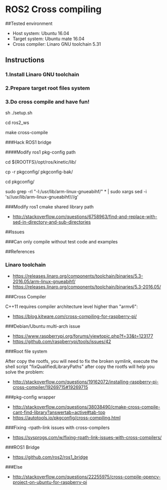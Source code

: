 # ROS2 Cross compiling

##Tested environment
* Host system: Ubuntu 16.04
* Target system: Ubuntu mate 16.04
* Cross compiler: Linaro GNU toolchain 5.31

## Instructions

### 1.Install Linaro GNU toolchain
### 2.Prepare target root files system
### 3.Do cross compile and have fun!

sh ./setup.sh

cd ros2_ws

make cross-compile

###Hack ROS1 bridge

####Modify ros1 pkg-config path

cd ${ROOTFS}/opt/ros/kinetic/lib/

cp -r pkgconfig/ pkgconfig-bak/

cd pkgconfig/

sudo grep -rl "\-l:\/usr\/lib\/arm-linux-gnueabihf\/" * | sudo xargs sed -i 's/\/usr\/lib\/arm-linux-gnueabihf\///g'

###Modify ros1 cmake shared library path

* http://stackoverflow.com/questions/6758963/find-and-replace-with-sed-in-directory-and-sub-directories

##Issues

###Can only compile without test code and examples

##References

### Linaro toolchain

* https://releases.linaro.org/components/toolchain/binaries/5.3-2016.05/arm-linux-gnueabihf/
* https://releases.linaro.org/components/toolchain/binaries/5.3-2016.05/

###Cross Compiler

C++11 requires compiler architecture level higher than "armv6":

* https://blog.kitware.com/cross-compiling-for-raspberry-pi/

###Debian/Ubuntu multi-arch issue

* https://www.raspberrypi.org/forums/viewtopic.php?f=33&t=123177
* https://github.com/raspberrypi/tools/issues/42

###Root file system

After copy the rootfs, you will need to fix the broken symlink, execute the shell script "fixQualifiedLibraryPaths" after copy the rootfs will help you solve the problem:

* http://stackoverflow.com/questions/19162072/installing-raspberry-pi-cross-compiler/19269715#19269715

###pkg-config wrapper

* http://stackoverflow.com/questions/38038490/cmake-cross-compile-cant-find-library?answertab=active#tab-top 
* https://autotools.io/pkgconfig/cross-compiling.html

###Fixing -rpath-link issues with cross-compilers

* https://sysprogs.com/w/fixing-rpath-link-issues-with-cross-compilers/

###ROS1 Bridge

* https://github.com/ros2/ros1_bridge

###Else

* http://stackoverflow.com/questions/22255975/cross-compile-opencv-project-on-ubuntu-for-raspberry-pi
